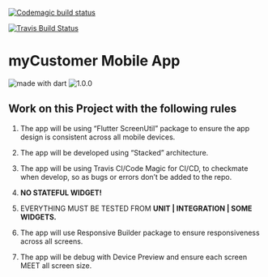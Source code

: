 [![Codemagic build status](https://api.codemagic.io/apps/5ee9e3cfed34a91a67567284/5ee9e3cfed34a91a67567283/status_badge.svg)](https://codemagic.io/apps/5ee9e3cfed34a91a67567284/5ee9e3cfed34a91a67567283/latest_build)

[![Travis Build Status](https://travis-ci.com/isaacadariku/mycustomers.svg?branch=dev)](https://travis-ci.com/isaacadariku/mycustomers)

# myCustomer Mobile App

<img src="https://img.shields.io/badge/made%20with-dart-blue.svg" alt="made with dart">
<img src="https://img.shields.io/badge/version-1.0.0-orange.svg" alt="1.0.0">

## Work on this Project with the following rules

1. The app will be using  “Flutter ScreenUtil” package to ensure the app design is consistent across all mobile devices.

2. The app will be developed using “Stacked” architecture.

3. The app will be using Travis CI/Code Magic for CI/CD, to checkmate when develop, so as bugs or errors don’t be added to the repo.

4. **NO STATEFUL WIDGET!**

5. EVERYTHING MUST BE TESTED FROM  **UNIT | INTEGRATION | SOME WIDGETS.**

6. The app will use Responsive Builder package to ensure responsiveness across all screens.

7. The app will be debug with Device Preview and ensure each screen MEET all screen size.
